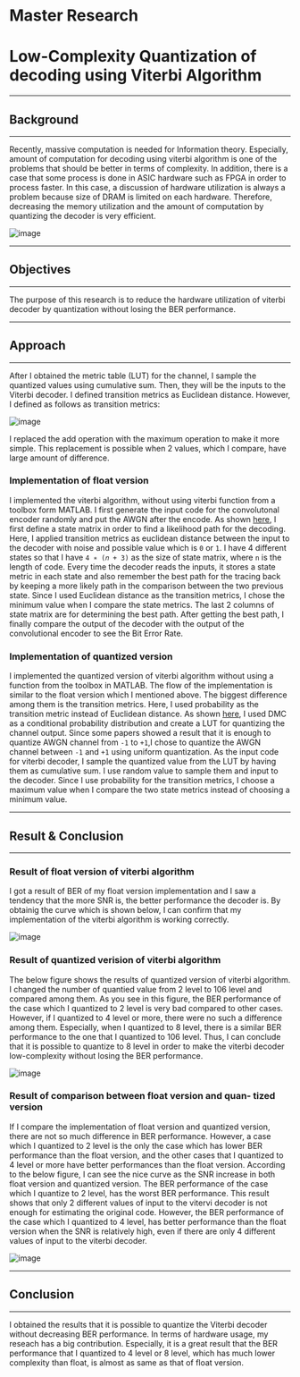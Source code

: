# Master Research
# Low-Complexity Quantization of decoding using Viterbi Algorithm

- - -
## Background
- - -
Recently, massive computation is needed for Information theory. Especially, amount of computation for decoding using viterbi algorithm is one of the problems that should be better in terms of complexity. In addition, there is a case that some process is done in ASIC hardware such as FPGA in order to process faster. In this case, a discussion of hardware utilization is always a problem because size of DRAM is limited on each hardware. Therefore, decreasing the memory utilization and the amount of computation by quantizing the decoder is very efficient.  

![image](https://github.com/tinaba96/master_old/assets/57109730/174ec645-47a6-4e3b-a164-5fe8b234bd67)


- - -
## Objectives
- - -
The purpose of this research is to reduce the hardware utilization of viterbi decoder by quantization without losing the BER performance.

- - -
## Approach
- - -
After I obtained the metric table (LUT) for the channel, I sample the quantized values using cumulative sum. Then, they will be the inputs to the Viterbi decoder. 
I defined transition metrics as Euclidean distance. However, I defined as follows as transition metrics:

![image](https://github.com/tinaba96/master_old/assets/57109730/58886568-80fe-450e-8591-c0cca6f5bd5f)

I replaced the add operation with the maximum operation to make it more simple. This replacement is possible when 2 values, which I compare, have large amount of difference.

### Implementation of float version
I implemented the viterbi algorithm, without using viterbi function from a toolbox form MATLAB. I first generate the input code for the convolutonal encoder randomly and put the AWGN after the encode. As shown [here](https://github.com/tinaba96/master/blob/master/minor_research/final_viterbi_fromscrach_graph.m), I first define a state matrix in order to find a likelihood path for the decoding. Here, I applied transition metrics as euclidean distance between the input to the decoder with noise and possible value which is `0` or `1`. I have 4 different states so that I have `4 ∗ (𝑛 + 3)` as the size of state matrix, where `n` is the length of code. Every time the decoder reads the inputs, it stores a state metric in each state and also remember the best path for the tracing back by keeping a more likely path in the comparison between the two previous state. Since I used Euclidean distance as the transition metrics, I chose the minimum value when I compare the state metrics. The last 2 columns of state matrix are for determining the best path. After getting the best path, I finally compare the output of the decoder with the output of the convolutional encoder to see the Bit Error Rate.



### Implementation of quantized version

I implemented the quantized version of viterbi algorithm without using a function from the toolbox in MATLAB. The flow of the implementation is similar to the float version which I mentioned above. The biggest difference among them is the transition metrics. Here, I used probability as the transition metric instead of Euclidean distance. As shown [here](https://github.com/tinaba96/master/blob/master/minor_research/modified_quantized_viterbi_fromscrach.m), I used DMC as a conditional probability distribution and create a LUT for quantizing the channel output. Since some papers showed a result that it is enough to quantize AWGN channel from `-1` to `+1`,I chose to quantize the AWGN channel between `-1` and `+1` using uniform quantization. 
As the input code for viterbi decoder, I sample the quantized value from the LUT by having them as cumulative sum. I use random value to sample them and input to the decoder. Since I use probability for the transition metrics, I choose a maximum value when I compare the two state metrics instead of choosing a minimum value.


- - -
## Result & Conclusion
- - -

### Result of float version of viterbi algorithm
I got a result of BER of my float version implementation and I saw a tendency that the more SNR is, the better performance the decoder is. By obtainig the curve which is shown below, I can confirm that my implementation of the viterbi algorithm is working correctly.

![image](https://github.com/tinaba96/master_old/assets/57109730/1a6f75dc-81f6-46f5-ae17-868fe2cb9f7b)


### Result of quantized verision of viterbi algorithm
The below figure shows the results of quantized version of viterbi algorithm. I changed the number of quantied value from 2 level to 106 level and compared among them. As you see in this figure, the BER performance of the case which I quantized to 2 level is very bad compared to other cases. However, if I quantized to 4 level or more, there were no such a difference among them. Especially, when I quantized to 8 level, there is a similar BER performance to the one that I quantized to 106 level. Thus, I can conclude that it is possible to quantize to 8 level in order to make the viterbi decoder low-complexity without losing the BER performance.

![image](https://github.com/tinaba96/master_old/assets/57109730/92ff524e-6c04-443d-b776-a739ec84c6e7)


### Result of comparison between float version and quan- tized version
If I compare the implementation of float version and quantized version, there are not so much difference in BER performance. However, a case which I quantized to 2 level is the only the case which has lower BER performance than the float version, and the other cases that I quantized to 4 level or more have better performances than the float version. According to the below figure, I can see the nice curve as the SNR increase in both float version and quantized version.
The BER performance of the case which I quantize to 2 level, has the worst BER performance. This result shows that only 2 different values of input to the vitervi decoder is not enough for estimating the original code. However, the BER performance of the case which I quantized to 4 level, has better performance than the float version when the SNR is relatively high, even if there are only 4 different values of input to the viterbi decoder.

![image](https://github.com/tinaba96/master_old/assets/57109730/3e480db0-f1c6-4906-bb7e-c4e17e79fa50)


- - -
## Conclusion
- - -

I obtained the results that it is possible to quantize the Viterbi decoder without decreasing BER performance. In terms of hardware usage, my reseach has a big contribution. Especially, it is a great result that the BER performance that I quantized to 4 level or 8 level, which has much lower complexity than float, is almost as same as that of float version.





